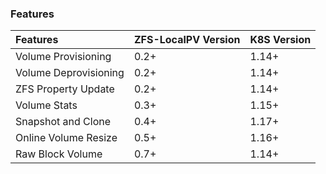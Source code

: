 ### Features

| Features | ZFS-LocalPV Version | K8S Version |
| :--- | :--- | :--- |
| Volume Provisioning | 0.2+ | 1.14+ |
| Volume Deprovisioning | 0.2+ | 1.14+ |
| ZFS Property Update | 0.2+ | 1.14+ |
| Volume Stats | 0.3+ | 1.15+ |
| Snapshot and Clone | 0.4+ | 1.17+ |
| Online Volume Resize | 0.5+ | 1.16+ |
| Raw Block Volume | 0.7+ | 1.14+ | 1.14+ |
